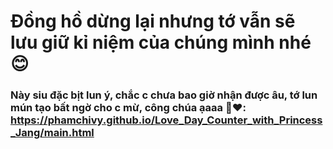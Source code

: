 # Đồng hồ dừng lại nhưng tớ vẫn sẽ lưu giữ kỉ niệm của chúng mình nhé 😊
### Này siu đặc bịt lun ý, chắc c chưa bao giờ nhận được âu, tớ lun mún tạo bất ngờ cho c mừ, công chúa ạaaa 🌸❤️: https://phamchivy.github.io/Love_Day_Counter_with_Princess_Jang/main.html
